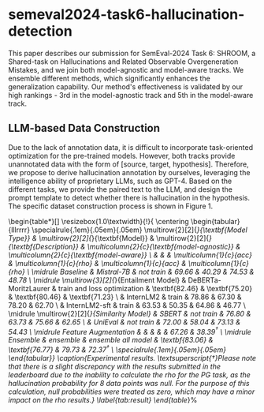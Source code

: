 # semeval2024-task6-hallucination-detection

This paper describes our submission for SemEval-2024 Task 6: SHROOM, a Shared-task on Hallucinations and Related Observable Overgeneration Mistakes, and we join both model-agnostic and model-aware tracks. We ensemble different methods, which significantly enhances the generalization capability. Our method's effectiveness is validated by our high rankings - 3rd in the model-agnostic track and 5th in the model-aware track.


## LLM-based Data Construction
Due to the lack of annotation data, it is difficult to incorporate task-oriented optimization for the pre-trained models. However, both tracks provide unannotated data with the form of [source, target, hypothesis]. Therefore, we propose to derive hallucination annotation by ourselves, leveraging the intelligence ability of proprietary LLMs, such as GPT-4. Based on the different tasks, we provide the paired text to the LLM, and design the prompt template to detect whether there is hallucination in the hypothesis. The specific dataset construction process is shown in Figure 1.

\begin{table*}[]
\resizebox{1.0\textwidth}{!}{
  \centering
    \begin{tabular}{lllrrrr}
    \specialrule{.1em}{.05em}{.05em}
    \multirow{2}[2]{*}{\textbf{Model Type}} & \multirow{2}[2]{*}{\textbf{Model}} & \multirow{2}[2]{*}{\textbf{Description}} & \multicolumn{2}{c}{\textbf{model-agnostic}} & \multicolumn{2}{c}{\textbf{model-aware}} \\
          &       &       & \multicolumn{1}{c}{acc} & \multicolumn{1}{c}{rho} & \multicolumn{1}{c}{acc} & \multicolumn{1}{c}{rho} \\
    \midrule
    Baseline & Mistral-7B & not train & 69.66 & 40.29 & 74.53 & 48.78 \\
    \midrule
    \multirow{3}[2]{*}{Entailment Model} & DeBERTa-MoritzLaurer & train and loss optimization & \textbf{82.46} & \textbf{75.20} & \textbf{80.46} & \textbf{71.23} \\
          & InternLM2 & train & 78.86 & 67.30 & 78.20 & 62.70 \\
          & InternLM2-sft & train & 63.53 & 50.35 & 64.86 & 46.77 \\
    \midrule
    \multirow{2}[2]{*}{Similarity Model} & SBERT & not train & 76.80 & 63.73 & 75.66 & 62.65 \\
          & UniEval & not train & 72.00 & 58.04 & 73.13 & 54.43 \\
    \midrule
    Feature Augmentation &       &       &       &       & 67.26 & 38.39$^\dagger$ \\
    \midrule
    Ensemble & ensemble & ensemble all model & \textbf{83.06} & \textbf{76.77} & 79.73 & 72.37$^\dagger$ \\
    \specialrule{.1em}{.05em}{.05em}
    \end{tabular}}
  \caption{Experimental results. \textsuperscript{†}Please note that there is a slight discrepancy with the results submitted in the leaderboard due to the inability to calculate the rho for the PG task, as the hallucination probability for 8 data points was null. For the purpose of this calculation, null probabilities were treated as zero, which may have a minor impact on the rho results.}
  \label{tab:result}
\end{table*}%
